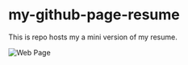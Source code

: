 # my-github-page-resume

This is repo hosts my a mini version of my resume.   

![Web Page](https://vamadi32.github.io/my-github-page-resume/)
